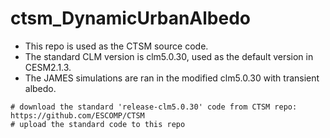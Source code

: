 # ctsm_DynamicUrbanAlbedo

- This repo is used as the CTSM source code.
- The standard CLM version is clm5.0.30, used as the default version in CESM2.1.3.
- The JAMES simulations are ran in the modified clm5.0.30 with transient albedo.

```
# download the standard 'release-clm5.0.30' code from CTSM repo: https://github.com/ESCOMP/CTSM
# upload the standard code to this repo

```

